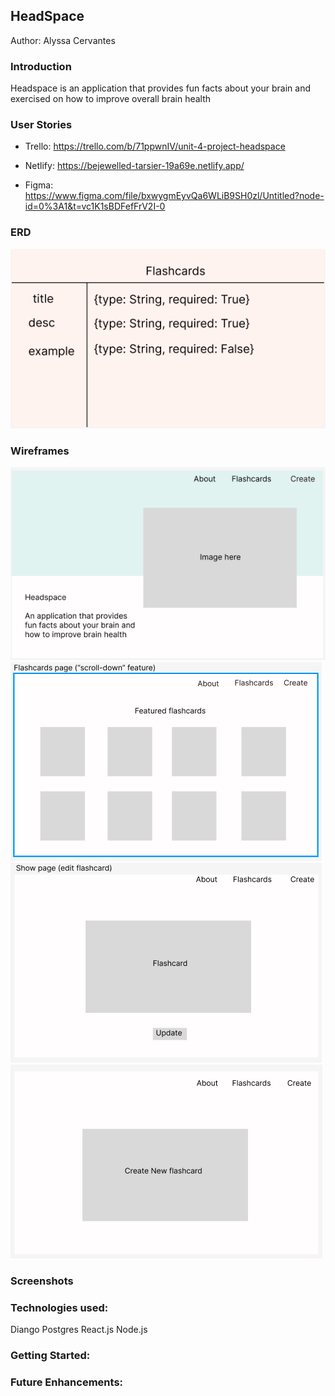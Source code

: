 ## HeadSpace  

Author: Alyssa Cervantes

### Introduction 

Headspace is an application that provides fun facts about your brain and exercised on how to improve overall brain health

### User Stories
- Trello: https://trello.com/b/71ppwnIV/unit-4-project-headspace

- Netlify: https://bejewelled-tarsier-19a69e.netlify.app/

- Figma: https://www.figma.com/file/bxwygmEyvQa6WLiB9SH0zl/Untitled?node-id=0%3A1&t=vc1K1sBDFefFrV2I-0

### ERD
![Alt text](Screen%20Shot%202023-02-22%20at%205.20.51%20PM.png)


### Wireframes
![Alt text](Screen%20Shot%202023-02-22%20at%205.16.27%20PM.png)
![Alt text](Screen%20Shot%202023-02-22%20at%205.16.48%20PM.png)
![Alt text](Screen%20Shot%202023-02-22%20at%205.16.56%20PM.png)
![Alt text](Screen%20Shot%202023-02-22%20at%205.17.06%20PM.png)


### Screenshots


### Technologies used:

Diango
Postgres 
React.js
Node.js


### Getting Started:


### Future Enhancements:
